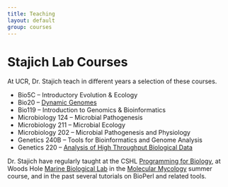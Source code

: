 ```yaml
---
title: Teaching
layout: default
group: courses
---
```


# Stajich Lab Courses

At UCR, Dr. Stajich teach in different years a selection of these courses.
- Bio5C – Introductory Evolution & Ecology
- Bio20 – [Dynamic Genomes](http://dynamicgenomes.org/)
- Bio119 – Introduction to Genomics & Bioinformatics
- Microbiology 124 – Microbial Pathogenesis
- Microbiology 211 – Microbial Ecology
- Microbiology 202 – Microbial Pathogenesis and Physiology
- Genetics 240B – Tools for Bioinformatics and Genome Analysis
- Genetics 220 – [Analysis of High Throughput Biological Data](https://biodataprog.github.io/)


Dr. Stajich have regularly taught at the CSHL [Programming for Biology](http://meetings.cshl.edu/courses/c-info11.shtml), at Woods Hole [Marine Biological Lab](http://www.mbl.edu/) in the [Molecular Mycology](http://www.mbl.edu/education/courses/special_topics/momy.html) summer course, and in the past several tutorials on BioPerl and related tools.



